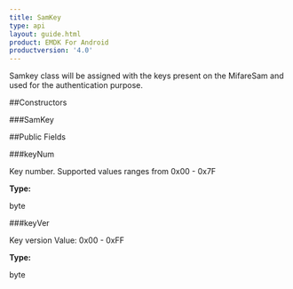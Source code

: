 ```yaml
---
title: SamKey
type: api
layout: guide.html
product: EMDK For Android
productversion: '4.0'
---
```



Samkey class will be assigned with the keys present on the MifareSam and used
 for the authentication purpose.

##Constructors

###SamKey



##Public Fields

###keyNum

Key number. Supported values ranges from 0x00 - 0x7F

**Type:**

byte

###keyVer

Key version Value: 0x00 - 0xFF

**Type:**

byte









